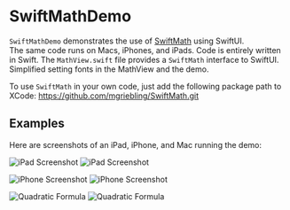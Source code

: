 # SwiftMathDemo

`SwiftMathDemo` demonstrates the use of [SwiftMath](https://github.com/mgriebling/SwiftMath.git) using SwiftUI.  
The same code runs on Macs, iPhones, and iPads. Code is entirely written in Swift. 
The `MathView.swift` file provides a `SwiftMath` interface to SwiftUI.
Simplified setting fonts in the MathView and the demo.

To use `SwiftMath` in your own code, just add the following package path to 
XCode: https://github.com/mgriebling/SwiftMath.git

## Examples
Here are screenshots of an iPad, iPhone, and Mac running the demo:

![iPad Screenshot](images/lightiPad.png#gh-light-mode-only)
![iPad Screenshot](images/darkiPad.png#gh-dark-mode-only)

![iPhone Screenshot](images/darkiPhone.png#gh-dark-mode-only)
![iPhone Screenshot](images/lightiPhone.png#gh-light-mode-only)

![Quadratic Formula](images/darkiMac.png#gh-dark-mode-only)
![Quadratic Formula](images/lightiMac.png#gh-light-mode-only)



